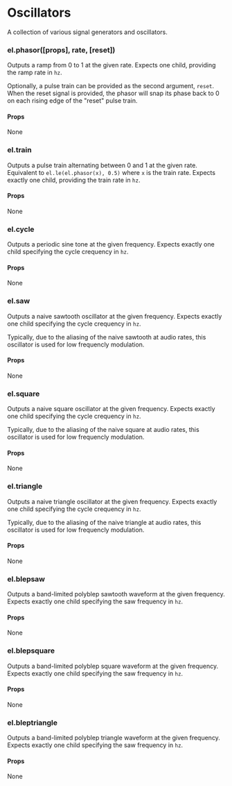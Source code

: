 # Oscillators

A collection of various signal generators and oscillators.


### el.phasor([props], rate, [reset])

Outputs a ramp from 0 to 1 at the given rate. Expects one child, providing
the ramp rate in `hz`.

Optionally, a pulse train can be provided as the second argument, `reset`. When
the reset signal is provided, the phasor will snap its phase back to 0 on each
rising edge of the "reset" pulse train.

#### Props

None

### el.train

Outputs a pulse train alternating between 0 and 1 at the given rate. Equivalent to
`el.le(el.phasor(x), 0.5)` where `x` is the train rate. Expects exactly one child,
providing the train rate in `hz`.

#### Props

None

### el.cycle

Outputs a periodic sine tone at the given frequency. Expects exactly one child
specifying the cycle crequency in `hz`.

#### Props

None

### el.saw

Outputs a naive sawtooth oscillator at the given frequency. Expects exactly one child
specifying the cycle crequency in `hz`.

Typically, due to the aliasing of the naive sawtooth at audio rates, this oscillator
is used for low frequencly modulation.

#### Props

None

### el.square

Outputs a naive square oscillator at the given frequency. Expects exactly one child
specifying the cycle crequency in `hz`.

Typically, due to the aliasing of the naive square at audio rates, this oscillator
is used for low frequencly modulation.

#### Props

None

### el.triangle

Outputs a naive triangle oscillator at the given frequency. Expects exactly one child
specifying the cycle crequency in `hz`.

Typically, due to the aliasing of the naive triangle at audio rates, this oscillator
is used for low frequencly modulation.

#### Props

None

### el.blepsaw

Outputs a band-limited polyblep sawtooth waveform at the given frequency. Expects
exactly one child specifying the saw frequency in `hz`.

#### Props

None

### el.blepsquare

Outputs a band-limited polyblep square waveform at the given frequency. Expects
exactly one child specifying the saw frequency in `hz`.

#### Props

None

### el.bleptriangle

Outputs a band-limited polyblep triangle waveform at the given frequency. Expects
exactly one child specifying the saw frequency in `hz`.

#### Props

None

